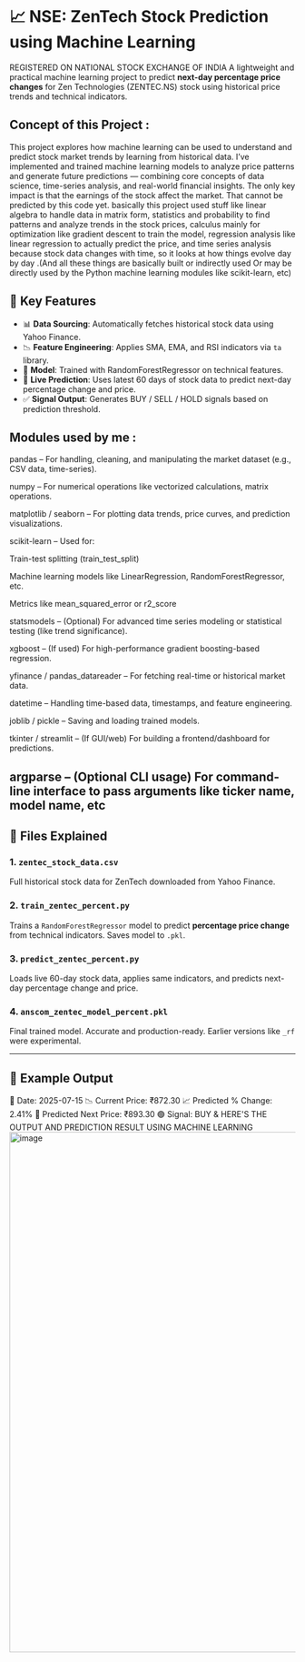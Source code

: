 # 📈 NSE: ZenTech Stock Prediction using Machine Learning
REGISTERED ON NATIONAL STOCK EXCHANGE OF INDIA 
A lightweight and practical machine learning project to predict **next-day percentage price changes** for Zen Technologies (ZENTEC.NS) stock using historical price trends and technical indicators.
## Concept of this Project :
This project explores how machine learning can be used to understand and predict stock market trends by learning from historical data. I’ve implemented and trained machine learning models to analyze price patterns and generate future predictions — combining core concepts of data science, time-series analysis, and real-world financial insights. The only key impact is that the earnings of the stock affect the market. That cannot be predicted by this code yet. basically this project used stuff like linear algebra to handle data in matrix form, statistics and probability to find patterns and analyze trends in the stock prices, calculus mainly for optimization like gradient descent to train the model, regression analysis like linear regression to actually predict the price, and time series analysis because stock data changes with time, so it looks at how things evolve day by day .(And all these things are basically built or indirectly used Or may be directly used by the Python machine learning modules like scikit-learn, etc)
## 🚀 Key Features

- 📊 **Data Sourcing**: Automatically fetches historical stock data using Yahoo Finance.
- 📉 **Feature Engineering**: Applies SMA, EMA, and RSI indicators via `ta` library.
- 🧠 **Model**: Trained with RandomForestRegressor on technical features.
- 🔮 **Live Prediction**: Uses latest 60 days of stock data to predict next-day percentage change and price.
- ✅ **Signal Output**: Generates BUY / SELL / HOLD signals based on prediction threshold.
## Modules used by me :
pandas – For handling, cleaning, and manipulating the market dataset (e.g., CSV data, time-series).

numpy – For numerical operations like vectorized calculations, matrix operations.

matplotlib / seaborn – For plotting data trends, price curves, and prediction visualizations.

scikit-learn – Used for:

Train-test splitting (train_test_split)

Machine learning models like LinearRegression, RandomForestRegressor, etc.

Metrics like mean_squared_error or r2_score

statsmodels – (Optional) For advanced time series modeling or statistical testing (like trend significance).

xgboost – (If used) For high-performance gradient boosting-based regression.

yfinance / pandas_datareader – For fetching real-time or historical market data.

datetime – Handling time-based data, timestamps, and feature engineering.

joblib / pickle – Saving and loading trained models.

tkinter / streamlit – (If GUI/web) For building a frontend/dashboard for predictions.

argparse – (Optional CLI usage) For command-line interface to pass arguments like ticker name, model name, etc
---

## 📁 Files Explained

### 1. `zentec_stock_data.csv`
Full historical stock data for ZenTech downloaded from Yahoo Finance.

### 2. `train_zentec_percent.py`
Trains a `RandomForestRegressor` model to predict **percentage price change** from technical indicators. Saves model to `.pkl`.

### 3. `predict_zentec_percent.py`
Loads live 60-day stock data, applies same indicators, and predicts next-day percentage change and price.

### 4. `anscom_zentec_model_percent.pkl`
Final trained model. Accurate and production-ready. Earlier versions like `_rf` were experimental.

---

## 🧠 Example Output

📆 Date: 2025-07-15
📉 Current Price: ₹872.30
📈 Predicted % Change: 2.41%
🔮 Predicted Next Price: ₹893.30
🟢 Signal: BUY
& HERE'S THE OUTPUT AND PREDICTION RESULT USING MACHINE LEARNING
<img width="1876" height="915" alt="image" src="https://github.com/user-attachments/assets/6686aca5-78d0-4ed2-8987-648071be6e69" />

